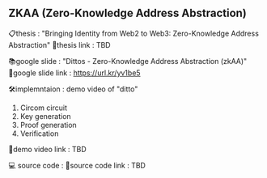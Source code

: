 ## ZKAA (Zero-Knowledge Address Abstraction)

📋thesis : "Bringing Identity from Web2 to Web3: Zero-Knowledge Address Abstraction"
🔗thesis link : TBD

📚google slide : "Dittos - Zero-Knowledge Address Abstraction (zkAA)"
🔗google slide link : https://url.kr/yv1be5

🛠️implemntaion : demo video of "ditto"

1. Circom circuit
2. Key generation
3. Proof generation
4. Verification

🔗demo video link : TBD

💻 source code : 
🔗source code link : TBD
